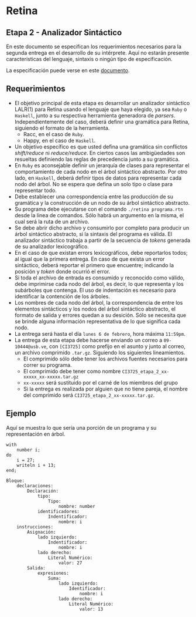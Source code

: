 # Retina

## Etapa 2 - Analizador Sintáctico

En este documento se especifican los requerimientos necesarios para la segunda entrega en el desarrollo de su intérprete. Aquí no estarán presente caracteristicas del lenguaje, sintaxis o ningún tipo de especificación.

La especificación puede verse en este [documento].

## Requerimientos

- El objetivo principal de esta etapa es desarrollar un analizador sintáctico LALR(1) para Retina usando el lenguaje que haya elegido, ya sea `Ruby` o `Haskell`, junto a su respectiva herramienta generadora de *parsers*. Independientemente del caso, deberá definir una gramática para Retina, siguiendo el formato de la herramienta.
    - Racc, en el caso de `Ruby`.
    - Happy, en el caso de `Haskell`.
- Un objetivo específico es que usted defina una gramática sin conflictos *shift/reduce* ni *reduce/reduce*. En ciertos casos las ambigüedades son resueltas definiendo las reglas de precedencia junto a su gramática.
- En `Ruby` es aconsejable definir un jerarquía de clases para representar el comportamiento de cada nodo en el árbol sintáctico abstracto. Por otro lado, en `Haskell`, deberá definir tipos de datos para representar cada nodo del árbol. No se espera que defina un solo tipo o clase para representar todo.
- Debe establecer una correspondencia entre las producción de su gramática y la construcción de un nodo de su árbol sintáctico abstracto.
- Su programa debe ejecutarse con el comando `./retina programa.rtn` desde la linea de comandos. Sólo habrá un argumento en la misma, el cual será la ruta de un archivo.
- Se debe abrir dicho archivo y consumirlo por completo para producir un árbol sintáctico abstracto, si la sintaxis del programa es válida. El analizador sintáctico trabaja a partir de la secuencia de *tokens* generada de su analizador lexicográfico.
- En el caso de que existan errors lexicográficos, debe reportarlos todos; al igual que la primera entrega. En caso de que exista un error sintáctico, deberá reportar el primero que encuentre; indicando la posición y *token* donde ocurrió el error.
- Si toda el archivo de entrada es consumido y reconocido como válido, debe imprimirse cada nodo del árbol, es decir, lo que representa y los subárboles que contenga. El uso de indentación es necesario para identificar la contención de los árboles.
- Los nombres de cada nodo del árbol, la correspondencia de entre los elementos sintácticos y los nodos del árbol sintáctico abstracto, el formato de salida y errores quedan a su desición. Sólo se necesita que se brinde alguna información representativa de lo que significa cada nodo.
- La entrega será hasta el día `lunes 6 de febrero`, hora máxima `11:59pm`.
- La entrega de esta etapa debe hacerse enviando un correo a `09-10444@usb.ve`, con `[CI3725]` como prefijo en el asunto y junto al correo, un archivo comprimido `.tar.gz`. Siguiendo los siguientes lineamientos.
    - El comprimido sólo debe tener los archivos fuentes necesarios para correr su programa.
    - El comprimido debe tener como nombre `CI3725_etapa_2_xx-xxxxx_xx-xxxxx.tar.gz`
    - `xx-xxxxx` será sustituido por el carné de los miembros del grupo
    - Si la entrega es realizada por alguien que no tiene pareja, el nombre del comprimido será `CI3725_etapa_2_xx-xxxxx.tar.gz`.

## Ejemplo

Aquí se muestra lo que sería una porción de un programa y su representación en árbol.

```
with
    number i;
do
    i = 27;
    writeln i + 13;
end;
```

```
Bloque:
    declaraciones:
        Declaración:
            tipo:
                Tipo:
                    nombre: number
            identificadores:
                Indentificador:
                    nombre: i
    instrucciones:
        Asignación:
            lado izquierdo:
                Indentificador:
                    nombre: i
            lado derecho:
                Literal Numérico:
                    valor: 27
        Salida:
            expresiones:
                Suma:
                    lado izquierdo:
                        Identificador:
                            nombre: i
                    lado derecho:
                        Literal Numérico:
                            valor: 13
```

[documento]: <https://github.com/dvdalilue/retina/blob/master/lenguaje/especificacion.md>
